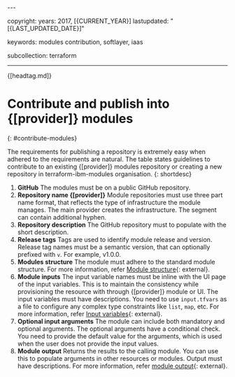 <staging>
---

copyright:
  years: 2017, [{CURRENT_YEAR}]
lastupdated: "[{LAST_UPDATED_DATE}]"

keywords: modules contribution, softlayer, iaas

subcollection: terraform

---

{[headtag.md]}

# Contribute and publish into {[provider]} modules
{: #contribute-modules}

The requirements for publishing a repository is extremely easy when adhered to the requirements are natural. The table states guidelines to contribute to an existing {[provider]} modules repository or creating a new repository in terraform-ibm-modules organisation.
{: shortdesc}

1. **GitHub** The modules must be on a public GitHub repository.
2. **Repository name {[provider]}** Module repositories must use three part name format, that reflects the type of infrastructure the module manages. The main provider creates the infrastructure. The segment can contain additional hyphen.
3. **Repository description** The GitHub repository must to populate with the short description.
4. **Release tags** Tags are used to identify module release and version. Release tag names must be a semantic version, that can optionally prefixed with `v`. For example, v1.0.0.
5. **Modules structure** The module must adhere to the standard module structure. For more information, refer [Module structure](https://github.com/terraform-ibm-modules/getting-started/blob/master/module_structure.md){: external}.
6. **Module inputs** The input variable names must be inline with the UI page of the input variables. This is to maintain the consistency while provisioning the resource with through {[provider]} module or UI. The input variables must have descriptions. You need to use `input.tfvars` as a file to configure any complex type constraints like `list`, `map`, etc. For more information, refer [Input variables](https://github.com/terraform-ibm-modules/getting-started/blob/master/input_variables.md){: external}.
7. **Optional input arguments** The module can include both mandatory and optional arguments. The optional arguments have a conditional check. You need to provide the default value for the arguments, which is used when the user does not provide the input values.
8. **Module output** Returns the results to the calling module. You can use this to populate arguments in other resources or modules. Output must have descriptions. For more information, refer [module output](https://github.com/terraform-ibm-modules/getting-started/blob/master/output_values.md){: external}.

</staging>